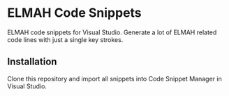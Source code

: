 ELMAH Code Snippets=================ELMAH code snippets for Visual Studio. Generate a lot of ELMAH related code lines with just a single key strokes.Installation------------Clone this repository and import all snippets into Code Snippet Manager in Visual Studio.